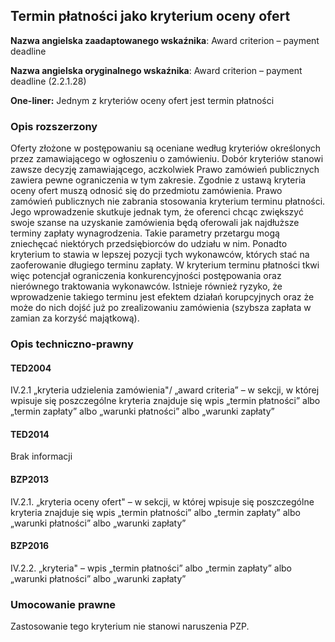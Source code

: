 ## Termin płatności jako kryterium oceny ofert

**Nazwa angielska zaadaptowanego wskaźnika**: Award criterion – payment deadline

**Nazwa angielska oryginalnego wskaźnika**: Award criterion – payment deadline (2.2.1.28)

**One-liner:** Jednym z kryteriów oceny ofert jest termin płatności

### Opis rozszerzony 

Oferty złożone w postępowaniu są oceniane według kryteriów określonych przez zamawiającego w ogłoszeniu o zamówieniu. Dobór kryteriów stanowi zawsze decyzję zamawiającego, aczkolwiek Prawo zamówień publicznych zawiera pewne ograniczenia w tym zakresie. Zgodnie z ustawą kryteria oceny ofert muszą odnosić się do przedmiotu zamówienia. Prawo zamówień publicznych nie zabrania stosowania kryterium terminu płatności. Jego wprowadzenie skutkuje jednak tym, że oferenci chcąc zwiększyć swoje szanse na uzyskanie zamówienia będą oferowali jak najdłuższe terminy zapłaty wynagrodzenia. Takie parametry przetargu mogą zniechęcać niektórych przedsiębiorców do udziału w nim. Ponadto kryterium to stawia w lepszej pozycji tych wykonawców, których stać na zaoferowanie długiego terminu zapłaty. W kryterium terminu płatności tkwi więc potencjał ograniczenia konkurencyjności postępowania oraz nierównego traktowania wykonawców. Istnieje również ryzyko, że wprowadzenie takiego terminu jest efektem działań korupcyjnych oraz że może do nich dojść już po zrealizowaniu zamówienia (szybsza zapłata w zamian za korzyść majątkową).

### Opis techniczno-prawny

#### TED2004

IV.2.1 „kryteria udzielenia zamówienia"/ „award criteria” – w sekcji, w której wpisuje się poszczególne kryteria znajduje się wpis „termin płatności” albo „termin zapłaty” albo „warunki płatności” albo „warunki zapłaty”

#### TED2014

Brak informacji

#### BZP2013

IV.2.1. „kryteria oceny ofert" – w sekcji, w której wpisuje się poszczególne kryteria znajduje się wpis „termin płatności” albo „termin zapłaty” albo „warunki płatności” albo „warunki zapłaty”

#### BZP2016

IV.2.2. „kryteria" – wpis „termin płatności” albo „termin zapłaty” albo „warunki płatności” albo „warunki zapłaty”

### Umocowanie prawne

Zastosowanie tego kryterium nie stanowi naruszenia PZP.

